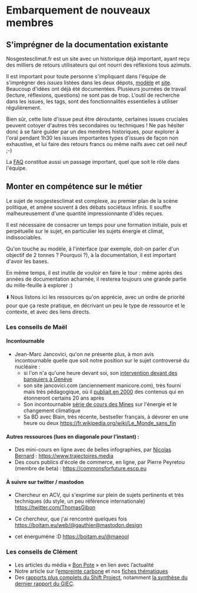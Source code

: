 # Embarquement de nouveaux membres 

## S'imprégner de la documentation existante

Nosgestesclimat.fr est un site avec un historique déjà important, ayant reçu des milliers de retours utilisateurs qui ont nourri des réflexions tous azimuts.

Il est important pour toute personne s'impliquant dans l'équipe de s'imprégner des *issues* listées dans les deux dépots, [modèle](https://github.com/datagir/nosgestesclimat/issues) et [site](https://github.com/datagir/nosgestesclimat-site/issues). Beaucoup d'idées ont déjà été documentées. Plusieurs journées de travail (lecture, réflexions, questions) ne sont pas de trop. L'outil de recherche dans les issues, les tags, sont des fonctionnalités essentielles à utiliser régulièrement. 

Bien sûr, cette liste d'issue peut être déroutante, certaines issues cruciales peuvent cotoyer d'autres très secondaires ou techniques ! Ne pas hésiter donc à se faire guider par un des membres historiques, pour explorer à l'oral pendant 1h30 les issues importantes types d'issues de façon non exhaustive, et lui faire des retours francs ou même naïfs avec cet oeil neuf ;-)

La [FAQ](https://nosgestesclimat.fr/contribuer) constitue aussi un passage important, quel que soit le rôle dans l'équipe.

## Monter en compétence sur le métier

Le sujet de nosgestesclimat est complexe, au premier plan de la scène politique, et amène souvent à des débats sociétaux infinis. Il souffre malheureusement d'une quantité impressionnante d'idés reçues.

Il est nécessaire de consacrer un temps pour une formation initiale, puis et perpétuelle sur le sujet, en particulier les sujets énergie et climat, indissociables.

Qu'on touche au modèle, à l'interface (par exemple, doit-on parler d'un objectif de 2 tonnes ? Pourquoi ?), à la documentation, il est important d'avoir les bases. 

En même temps, il est inutile de vouloir en faire le tour : même après des années de documentation acharnée, il resterea toujours une grande partie du mille-feuille à explorer :) 

⬇️ Nous listons ici les ressources qu'on apprécie, avec un ordre de priorité pour que ça reste pratique, en décrivant un peu le type de ressource et le contexte, et avec des liens directs.
 
### Les conseils de Maël

#### Incontournable

- Jean-Marc Jancovici, qu'on ne présente plus, à mon avis incontournable quelle que soit notre position sur le sujet controversé du nucléaire : 
    - si l'on n'a qu'une heure devant soi, son [intervention devant des banquiers à Genève](https://www.youtube.com/watch?v=xMpTDcuhl9w)
    - son site jancovici.com (anciennement manicore.com), très fourni mais très pédagogique, où il [publiait en 2000](https://web.archive.org/web/20010415035031fw_/http://manicore.com/documentation/environnement_prospective.html) des contenus qui en étonneront certains 20 ans après
    - Son incontournable [série de cours des Mines](https://www.youtube.com/watch?v=xgy0rW0oaFI) sur l'énergie et le changement climatique
    - Sa BD avec Blain, très récente, bestseller français, à dévorer en une heure ou deux https://fr.wikipedia.org/wiki/Le_Monde_sans_fin

#### Autres ressources (lues en diagonale pour l'instant) : 

- Des mini-cours en ligne avec de belles infographies, par [Nicolas Bernard](https://twitter.com/bernnic0) : https://www.trajectoires.media
- Des cours publics d'école de commerce, en ligne, par Pierre Peyretou (membre de beta) : https://commonsforfuture.escp.eu

#### À suivre sur twitter / mastodon

- Chercheur en ACV, qui s'exprime sur plein de sujets pertinents et très techniques (du style, un peu référence internationale) https://twitter.com/ThomasGibon

- Ce chercheur, que j'ai rencontré quelques fois https://boitam.eu/web/@gauthier@mastodon.design

- cet énergumène :D https://boitam.eu/@maeool


### Les conseils de Clément

- Les articles du média « [Bon Pote](bonpote.com) » en lien avec l’actualité
- Notre article sur l’[empreinte carbone](https://datagir.ademe.fr/blog/budget-empreinte-carbone-c-est-quoi) et nos [fiches thématiques](https://nosgestesclimat.fr/groupe/guide)
- Des [rapports plus complets du Shift Project](https://theshiftproject.org/category/publications/rapports/page/2/), notamment [la synthèse du dernier rapport du GIEC](https://theshiftproject.org/wp-content/uploads/2022/03/Synthese-vulgarisee-Rapport-WGII-AR6-The-Shifters.pdf).

